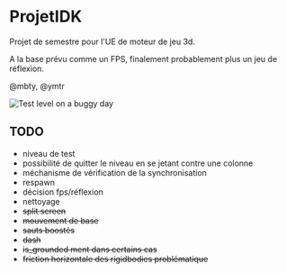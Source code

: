 # ProjetIDK

Projet de semestre pour l'UE de moteur de jeu 3d.

A la base prévu comme un FPS, finalement probablement plus un jeu de réflexion.

@mbty, @ymtr

![Test level on a buggy day](https://i.imgur.com/T03RJMf.gifv)

## TODO
- niveau de test
- possibilité de quitter le niveau en se jetant contre une colonne
- méchanisme de vérification de la synchronisation
- respawn
- décision fps/réflexion
- nettoyage
- ~~split screen~~
- ~~mouvement de base~~
- ~~sauts boostés~~
- ~~dash~~
- ~~is_grounded ment dans certains cas~~
- ~~friction horizontale des rigidbodies problématique~~
